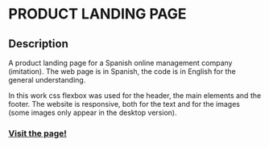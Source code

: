 # PRODUCT LANDING PAGE

## Description 
A product landing page for a Spanish online management company (imitation). The web page is in Spanish, the code is in English for the general understanding. 
  
 In this work css flexbox was used for the header, the main elements and the footer. The website is responsive, both for the text and for the images (some images only appear in the desktop version).
 
### [Visit the page!](https://turavinin.github.io/product-landing-page/)
